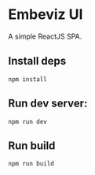 # Embeviz UI

A simple ReactJS SPA.

## Install deps

```
npm install
```

## Run dev server:

```
npm run dev
```
## Run build

```
npm run build
```
